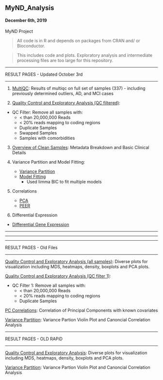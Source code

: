 ## MyND_Analysis
#### December 6th, 2019
MyND Project 

> All code is in R and depends on packages from CRAN and/ or Bioconductor.

> This includes code and plots. Exploratory analysis and intermediate processing files are too large for this repository.

**************************************
RESULT PAGES - Updated October 3rd
**************************************

1. [MultiQC](https://rajlabmssm.github.io/MyND-Analysis/qc/multiqc_report.html): Results of multiqc on full set of samples (337) - including previously determined outliers, AD, and MCI cases


2. [Quality Control and Exploratory Analysis (QC filtered)](https://rajlabmssm.github.io/MyND-Analysis/qc/mynd_qc_output.html):
- QC Filter: Remove all samples with:
	- < than 20,000,000 Reads
	- < 20% reads mapping to coding regions
	- Duplicate Samples
	- Swapped Samples
	- Samples with comorbidities

3. [Overview of Clean Samples](https://rajlabmssm.github.io/MyND-Analysis/qc/mynd_overview_output.html): Metadata Breakdown and Basic Clinical Details

4. Variance Partition and Model Fitting:
	- [Variance Partition](https://rajlabmssm.github.io/MyND-Analysis/qc/var.part.all.html)
	- [Model Fitting](https://rajlabmssm.github.io/MyND-Analysis/qc/cov_selection.html)
		- Used limma BIC to fit multiple models

5. Correlations
	- [PCA](https://rajlabmssm.github.io/MyND-Analysis/qc/pca.corr.html)
	- [PEER](https://rajlabmssm.github.io/MyND-Analysis/qc/peer_correlation.html)

6. Differential Expression
- [Differential Gene Expression](https://rajlabmssm.github.io/MyND-Analysis/de/dge/test.html)
-------------------------------------
-------------------------------------
**************************************
RESULT PAGES - Old Files
**************************************

[Quality Control and Exploratory Analysis (all samples)](https://rajlabmssm.github.io/MyND-Analysis/old_files/mynd.qc.html): Diverse plots for visualization including MDS, heatmaps, density, boxplots and PCA plots.

[Quality Control and Exploratory Analysis (QC filter 1)](https://rajlabmssm.github.io/MyND-Analysis/old_files/filtered.qc.html):
- QC Filter 1: Remove all samples with:
	- < than 20,000,000 Reads
	- < 20% reads mapping to coding regions
	- Duplicate Samples

[PC Correlations](https://rajlabmssm.github.io/MyND-Analysis/old_files/pca.corr.html): Correlation of Principal Components with known covariates

[Variance Partition](https://rajlabmssm.github.io/MyND-Analysis/old_files/variance.partition.html): Variance Partion Violin Plot and Canoncial Correlation Analysis


**************************************
RESULT PAGES - OLD RAPiD
**************************************

[Quality Control and Exploratory Analysis](https://rajlabmssm.github.io/MyND-Analysis/old_files/mynd.qc2.html): Diverse plots for visualization including MDS, heatmaps, density, boxplots and PCA plots.

[Variance Partition](https://rajlabmssm.github.io/MyND-Analysis/old_files/mynd.variance_partition.html): Variance Partion Violin Plot and Canoncial Correlation Analysis
